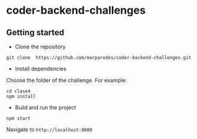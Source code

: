 # coder-backend-challenges

## Getting started
- Clone the repository
```
git clone  https://github.com/marparedes/coder-backend-challenges.git
```
- Install dependencies

Choose the folder of the challenge. For example:

```
cd clase4
npm install
```
- Build and run the project
```
npm start
```
  Navigate to `http://localhost:8080`